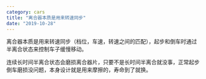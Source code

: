 ```yaml
---
category: cars
title: "离合器本质是用来转速同步"
date: "2019-10-28"
---
```


离合器本质是用来转速同步（档位，车速，转速之间的匹配），起步和倒车时通过半离合状态来控制车子缓慢移动。

连续长时间半离合状态会磨损离合器片，只要不是长时间半离合就没事，正常起步倒车磨损没问题，本身设计就是用来摩擦的，寿命到了就换。
